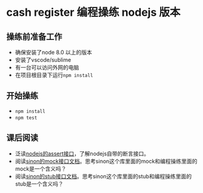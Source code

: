 # cash register 编程操练 nodejs 版本

## 操练前准备工作

- 确保安装了node 8.0 以上的版本
- 安装了vscode/sublime
- 有一台可以访问外网的电脑
- 在项目根目录下运行`npm install`

## 开始操练

- `npm install`
- `npm test`

## 课后阅读

- 泛读[nodejs的assert接口](https://nodejs.org/docs/latest-v8.x/api/assert.html)，了解nodejs自带的断言接口。
- 阅读[sinon的mock接口文档](https://sinonjs.org/releases/latest/mocks/)。思考sinon这个库里面的mock和编程操练里面的mock是一个含义吗？
- 阅读[sinon的stub接口文档](https://sinonjs.org/releases/latest/stubs/)。思考sinon这个库里面的stub和编程操练里面的stub是一个含义吗？
